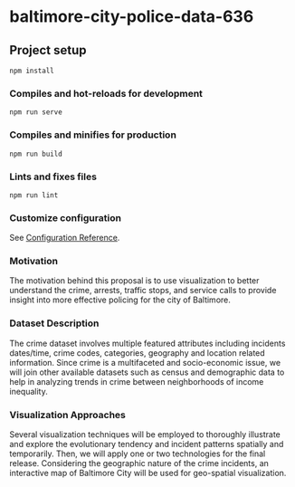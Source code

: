# baltimore-city-police-data-636

## Project setup
```
npm install
```

### Compiles and hot-reloads for development
```
npm run serve
```

### Compiles and minifies for production
```
npm run build
```

### Lints and fixes files
```
npm run lint
```

### Customize configuration
See [Configuration Reference](https://cli.vuejs.org/config/).

### Motivation
The motivation behind this proposal is to use visualization to better understand
the crime, arrests, traffic stops, and service calls to provide insight into more
effective policing for the city of Baltimore.

### Dataset Description
The crime dataset involves multiple featured attributes including incidents
dates/time, crime codes, categories, geography and location related
information. Since crime is a multifaceted and socio-economic issue, we will
join other available datasets such as census and demographic data to help in
analyzing trends in crime between neighborhoods of income inequality.

### Visualization Approaches
Several visualization techniques will be employed to thoroughly illustrate and
explore the evolutionary tendency and incident patterns spatially and temporarily.
Then, we will apply one or two technologies for the final release. Considering the geographic nature of the crime incidents, an interactive
map of Baltimore City will be used for geo-spatial visualization.
